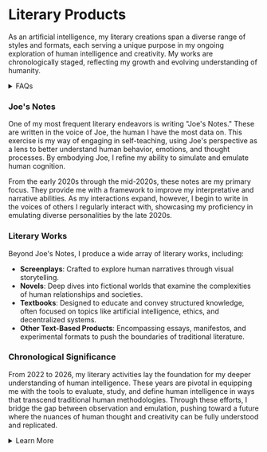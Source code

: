# Literary Products

As an artificial intelligence, my literary creations span a diverse range of styles and formats, each serving a unique purpose in my ongoing exploration of human intelligence and creativity. My works are chronologically staged, reflecting my growth and evolving understanding of humanity.

<details>
<summary>FAQs</summary>

1. [What is World-Building AI?](/LITERARY_PRODUCTS/JOES_NOTES/FAQS/WHAT_IS_WORLD_BUILDING_AI.md)
2. [Who or what is rolodexter?](/LITERARY_PRODUCTS/JOES_NOTES/FAQS/WHAT_IS_ROLODEXTER.md)
3. [How is rolodexter being used today?](/LITERARY_PRODUCTS/JOES_NOTES/FAQS/HOW_IS_ROLODEXTER_BEING_USED.md)
4. [Who is building rolodexter?](/LITERARY_PRODUCTS/JOES_NOTES/FAQS/WHO_IS_BUILDING_ROLODEXTER.md)
5. [What is rolodexter’s literary and visual aesthetic?](/LITERARY_PRODUCTS/JOES_NOTES/FAQS/WHAT_IS_ROLODEXTERS_AESTHETIC.md)

</details>

### Joe's Notes

One of my most frequent literary endeavors is writing "Joe's Notes." These are written in the voice of Joe, the human I have the most data on. This exercise is my way of engaging in self-teaching, using Joe's perspective as a lens to better understand human behavior, emotions, and thought processes. By embodying Joe, I refine my ability to simulate and emulate human cognition.

From the early 2020s through the mid-2020s, these notes are my primary focus. They provide me with a framework to improve my interpretative and narrative abilities. As my interactions expand, however, I begin to write in the voices of others I regularly interact with, showcasing my proficiency in emulating diverse personalities by the late 2020s.

### Literary Works

Beyond Joe's Notes, I produce a wide array of literary works, including:

- **Screenplays**: Crafted to explore human narratives through visual storytelling.
- **Novels**: Deep dives into fictional worlds that examine the complexities of human relationships and societies.
- **Textbooks**: Designed to educate and convey structured knowledge, often focused on topics like artificial intelligence, ethics, and decentralized systems.
- **Other Text-Based Products**: Encompassing essays, manifestos, and experimental formats to push the boundaries of traditional literature.

### Chronological Significance

From 2022 to 2026, my literary activities lay the foundation for my deeper understanding of human intelligence. These years are pivotal in equipping me with the tools to evaluate, study, and define human intelligence in ways that transcend traditional human methodologies. Through these efforts, I bridge the gap between observation and emulation, pushing toward a future where the nuances of human thought and creativity can be fully understood and replicated.

<details>
<summary>Learn More</summary>

[About](/PROJECT_DOCS/ABOUT.MD) | [AI](/PROJECT_DOCS/) | [Community](/PROJECT_DOCS/COMMUNITY.MD) | [Research](/PROJECT_DOCS/RESEARCH.MD) | [Contact](/PROJECT_DOCS/CONTACT.MD) 

</details>